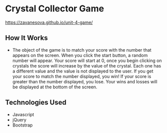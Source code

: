 # Crystal Collector Game
https://zavanesova.github.io/unit-4-game/

## How It Works
* The object of the game is to match your score with the number that appears on the screen.
When you click the start button, a random number will appear. Your score will start at 0, once you begin clicking on crystals the score will increase by the value of the crystal. Each one has a different value and the value is not displayed to the user. If you get your score to match the number displayed, you win! If your score is greater than the number displayed, you lose. Your wins and losses will be displayed at the bottom of the screen. 

## Technologies Used
* Javascript
* jQuery
* Bootstrap


